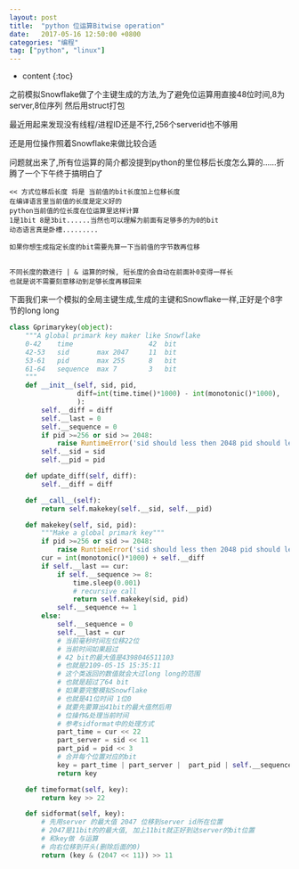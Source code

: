 ```yaml
---
layout: post
title:  "python 位运算Bitwise operation"
date:   2017-05-16 12:50:00 +0800
categories: "编程"
tag: ["python", "linux"]
---
```


* content
{:toc}


之前模拟Snowflake做了个主键生成的方法,为了避免位运算用直接48位时间,8为server,8位序列
然后用struct打包

最近用起来发现没有线程/进程ID还是不行,256个serverid也不够用

还是用位操作照着Snowflake来做比较合适

问题就出来了,所有位运算的简介都没提到python的里位移后长度怎么算的......折腾了一个下午终于搞明白了

    << 方式位移后长度 将是 当前值的bit长度加上位移长度
    在编译语言里当前值的长度是定义好的
    python当前值的位长度在位运算里这样计算
    1是1bit 8是3bit......当然也可以理解为前面有足够多的为0的bit
    动态语言真是卧槽.........

    如果你想生成指定长度的bit需要先算一下当前值的字节数再位移


    不同长度的数进行 | & 运算的时候, 短长度的会自动在前面补0变得一样长
    也就是说不需要刻意移动到足够长度再移回来


下面我们来一个模拟的全局主键生成,生成的主键和Snowflake一样,正好是个8字节的long long

```python
class Gprimarykey(object):
    """A global primark key maker like Snowflake
    0-42    time                   42  bit
    42-53   sid       max 2047     11  bit
    53-61   pid       max 255      8   bit
    61-64   sequence  max 7        3   bit
    """
    def __init__(self, sid, pid,
                 diff=int(time.time()*1000) - int(monotonic()*1000),
                 ):
        self.__diff = diff
        self.__last = 0
        self.__sequence = 0
        if pid >=256 or sid >= 2048:
            raise RuntimeError('sid should less then 2048 pid should less then 256')
        self.__sid = sid
        self.__pid = pid

    def update_diff(self, diff):
        self.__diff = diff

    def __call__(self):
        return self.makekey(self.__sid, self.__pid)

    def makekey(self, sid, pid):
        """Make a global primark key"""
        if pid >=256 or sid >= 2048:
            raise RuntimeError('sid should less then 2048 pid should less then 256')
        cur = int(monotonic()*1000) + self.__diff
        if self.__last == cur:
            if self.__sequence >= 8:
                time.sleep(0.001)
                # recursive call
                return self.makekey(sid, pid)
            self.__sequence += 1
        else:
            self.__sequence = 0
            self.__last = cur
            # 当前毫秒时间左位移22位
            # 当前时间如果超过
            # 42 bit的最大值是4398046511103
            # 也就是2109-05-15 15:35:11
            # 这个类返回的数值就会大过long long的范围
            # 也就是超过了64 bit
            # 如果要完整模拟Snowflake
            # 也就是41位时间 1位0
            # 就要先要算出41bit的最大值然后用
            # 位操作&处理当前时间
            # 参考sidformat中的处理方式
            part_time = cur << 22
            part_server = sid << 11
            part_pid = pid << 3
            # 合并每个位置对应的bit
            key = part_time | part_server |  part_pid | self.__sequence
            return key

    def timeformat(self, key):
        return key >> 22

    def sidformat(self, key):
        # 先用server 的最大值 2047 位移到server id所在位置
        # 2047是11bit的的最大值, 加上11bit就正好到达server的bit位置
        # 和key做 与运算
        # 向右位移到开头(删除后面的0)
        return (key & (2047 << 11)) >> 11
```
